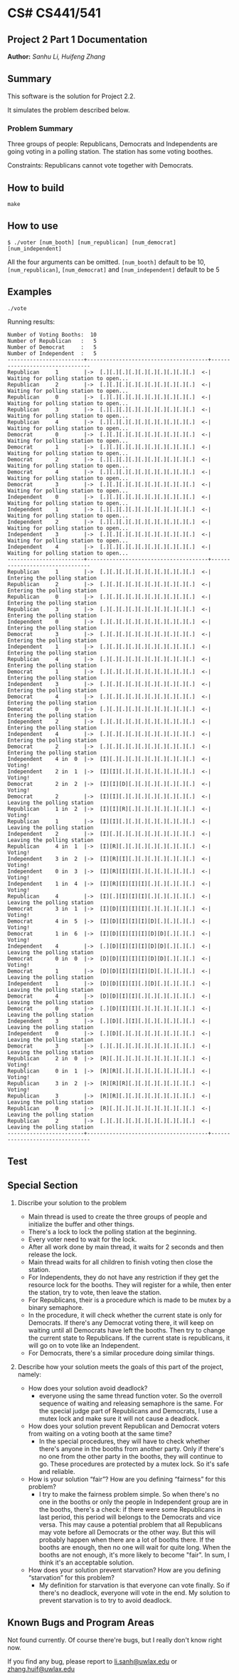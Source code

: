 # CS# CS441/541
## Project 2 Part 1 Documentation

**Author:**
*Sanhu Li, Huifeng Zhang*

## Summary

This software is the solution for Project 2.2.

It simulates the problem described below.

### Problem Summary
Three groups of people: Republicans, Democrats and Independents are going voting in a polling station. The station has some voting boothes.

Constraints: Republicans cannot vote together with Democrats.

## How to build

	make

## How to use

	$ ./voter [num_booth] [num_republican] [num_democrat] [num_independent]

All the four arguments can be omitted. `[num_booth]` default to be 10, `[num_republican]`, `[num_democrat]` and `[num_independent]` default to be 5

## Examples

	./vote

Running results:

```
Number of Voting Booths:  10
Number of Republican   :   5
Number of Democrat     :   5
Number of Independent  :   5
------------------------+--------------------------------------+--------------------------------
Republican     1        |->  [.][.][.][.][.][.][.][.][.][.]  <-| Waiting for polling station to open...
Republican     2        |->  [.][.][.][.][.][.][.][.][.][.]  <-| Waiting for polling station to open...
Republican     0        |->  [.][.][.][.][.][.][.][.][.][.]  <-| Waiting for polling station to open...
Republican     3        |->  [.][.][.][.][.][.][.][.][.][.]  <-| Waiting for polling station to open...
Republican     4        |->  [.][.][.][.][.][.][.][.][.][.]  <-| Waiting for polling station to open...
Democrat       0        |->  [.][.][.][.][.][.][.][.][.][.]  <-| Waiting for polling station to open...
Democrat       1        |->  [.][.][.][.][.][.][.][.][.][.]  <-| Waiting for polling station to open...
Democrat       2        |->  [.][.][.][.][.][.][.][.][.][.]  <-| Waiting for polling station to open...
Democrat       4        |->  [.][.][.][.][.][.][.][.][.][.]  <-| Waiting for polling station to open...
Democrat       3        |->  [.][.][.][.][.][.][.][.][.][.]  <-| Waiting for polling station to open...
Independent    0        |->  [.][.][.][.][.][.][.][.][.][.]  <-| Waiting for polling station to open...
Independent    1        |->  [.][.][.][.][.][.][.][.][.][.]  <-| Waiting for polling station to open...
Independent    2        |->  [.][.][.][.][.][.][.][.][.][.]  <-| Waiting for polling station to open...
Independent    3        |->  [.][.][.][.][.][.][.][.][.][.]  <-| Waiting for polling station to open...
Independent    4        |->  [.][.][.][.][.][.][.][.][.][.]  <-| Waiting for polling station to open...
------------------------+--------------------------------------+--------------------------------
Republican     1        |->  [.][.][.][.][.][.][.][.][.][.]  <-| Entering the polling station
Republican     2        |->  [.][.][.][.][.][.][.][.][.][.]  <-| Entering the polling station
Republican     0        |->  [.][.][.][.][.][.][.][.][.][.]  <-| Entering the polling station
Republican     3        |->  [.][.][.][.][.][.][.][.][.][.]  <-| Entering the polling station
Independent    0        |->  [.][.][.][.][.][.][.][.][.][.]  <-| Entering the polling station
Democrat       3        |->  [.][.][.][.][.][.][.][.][.][.]  <-| Entering the polling station
Independent    1        |->  [.][.][.][.][.][.][.][.][.][.]  <-| Entering the polling station
Republican     4        |->  [.][.][.][.][.][.][.][.][.][.]  <-| Entering the polling station
Democrat       1        |->  [.][.][.][.][.][.][.][.][.][.]  <-| Entering the polling station
Independent    3        |->  [.][.][.][.][.][.][.][.][.][.]  <-| Entering the polling station
Democrat       4        |->  [.][.][.][.][.][.][.][.][.][.]  <-| Entering the polling station
Democrat       0        |->  [.][.][.][.][.][.][.][.][.][.]  <-| Entering the polling station
Independent    2        |->  [.][.][.][.][.][.][.][.][.][.]  <-| Entering the polling station
Independent    4        |->  [.][.][.][.][.][.][.][.][.][.]  <-| Entering the polling station
Democrat       2        |->  [.][.][.][.][.][.][.][.][.][.]  <-| Entering the polling station
Independent    4 in  0  |->  [I][.][.][.][.][.][.][.][.][.]  <-| Voting!
Independent    2 in  1  |->  [I][I][.][.][.][.][.][.][.][.]  <-| Voting!
Democrat       2 in  2  |->  [I][I][D][.][.][.][.][.][.][.]  <-| Voting!
Democrat       2        |->  [I][I][.][.][.][.][.][.][.][.]  <-| Leaving the polling station
Republican     1 in  2  |->  [I][I][R][.][.][.][.][.][.][.]  <-| Voting!
Republican     1        |->  [I][I][.][.][.][.][.][.][.][.]  <-| Leaving the polling station
Independent    2        |->  [I][.][.][.][.][.][.][.][.][.]  <-| Leaving the polling station
Republican     4 in  1  |->  [I][R][.][.][.][.][.][.][.][.]  <-| Voting!
Independent    3 in  2  |->  [I][R][I][.][.][.][.][.][.][.]  <-| Voting!
Independent    0 in  3  |->  [I][R][I][I][.][.][.][.][.][.]  <-| Voting!
Independent    1 in  4  |->  [I][R][I][I][I][.][.][.][.][.]  <-| Voting!
Republican     4        |->  [I][.][I][I][I][.][.][.][.][.]  <-| Leaving the polling station
Democrat       3 in  1  |->  [I][D][I][I][I][.][.][.][.][.]  <-| Voting!
Democrat       4 in  5  |->  [I][D][I][I][I][D][.][.][.][.]  <-| Voting!
Democrat       1 in  6  |->  [I][D][I][I][I][D][D][.][.][.]  <-| Voting!
Independent    4        |->  [.][D][I][I][I][D][D][.][.][.]  <-| Leaving the polling station
Democrat       0 in  0  |->  [D][D][I][I][I][D][D][.][.][.]  <-| Voting!
Democrat       1        |->  [D][D][I][I][I][D][.][.][.][.]  <-| Leaving the polling station
Independent    1        |->  [D][D][I][I][.][D][.][.][.][.]  <-| Leaving the polling station
Democrat       4        |->  [D][D][I][I][.][.][.][.][.][.]  <-| Leaving the polling station
Democrat       0        |->  [.][D][I][I][.][.][.][.][.][.]  <-| Leaving the polling station
Independent    3        |->  [.][D][.][I][.][.][.][.][.][.]  <-| Leaving the polling station
Independent    0        |->  [.][D][.][.][.][.][.][.][.][.]  <-| Leaving the polling station
Democrat       3        |->  [.][.][.][.][.][.][.][.][.][.]  <-| Leaving the polling station
Republican     2 in  0  |->  [R][.][.][.][.][.][.][.][.][.]  <-| Voting!
Republican     0 in  1  |->  [R][R][.][.][.][.][.][.][.][.]  <-| Voting!
Republican     3 in  2  |->  [R][R][R][.][.][.][.][.][.][.]  <-| Voting!
Republican     3        |->  [R][R][.][.][.][.][.][.][.][.]  <-| Leaving the polling station
Republican     0        |->  [R][.][.][.][.][.][.][.][.][.]  <-| Leaving the polling station
Republican     2        |->  [.][.][.][.][.][.][.][.][.][.]  <-| Leaving the polling station
------------------------+--------------------------------------+--------------------------------
```

## Test


## Special Section
1. Discribe your solution to the problem
	- Main thread is used to create the three groups of people and initialize the buffer and other things.
	- There's a lock to lock the polling station at the beginning.
	- Every voter need to wait for the lock.
	- After all work done by main thread, it waits for 2 seconds and then release the lock.
	- Main thread waits for all children to finish voting then close the station.
	- For Independents, they do not have any restriction if they get the resource lock for the booths. They will register for a while, then enter the station, try to vote, then leave the station.
	- For Republicans, their is a procedure which is made to be mutex by a binary semaphore.
	- In the procedure, it will check whether the current state is only for Democrats. If there's any Democrat voting there, it will keep on waiting until all Democrats have left the booths. Then try to change the current state to Republicans. If the current state is republicans, it will go on to vote like an Independent.
	- For Democrats, there's a similar procedure doing similar things.

2. Describe how your solution meets the goals of this part of the project, namely:
	* How does your solution avoid deadlock?
		- everyone using the same thread function voter. So the overroll sequence of waiting and releasing semaphore is the same. For the special judge part of Republicans and Democrats, I use a mutex lock and make sure it will not cause a deadlock.
	* How does your solution prevent Republican and Democrat voters from waiting on a voting booth at the same time?
		- In the special procedures, they will have to check whether there's anyone in the booths from another party. Only if there's no one from the other party in the booths, they will continue to go. These procedures are protected by a mutex lock. So it's safe and reliable.
	* How is your solution “fair”? How are you defining “fairness” for this problem?
		- I try to make the fairness problem simple. So when there's no one in the booths or only the people in Independent group are in the booths, there's a check: if there were some Republicans in last period, this period will belongs to the Democrats and vice versa. This may cause a potential problem that all Republicans may vote before all Democrats or the other way. But this will probably happen when there are a lot of booths there. If the booths are enough, then no one will wait for quite long. When the booths are not enough, it's more likely to become "fair". In sum, I think it's an acceptable solution.
	* How does your solution prevent starvation? How are you defining “starvation” for this problem?
		- My definition for starvation is that everyone can vote finally. So if there's no deadlock, everyone will vote in the end. My solution to prevent starvation is to try to avoid deadlock.

## Known Bugs and Program Areas

Not found currently. Of course there're bugs, but I really don't know right now.

If you find any bug, please report to [li.sanh@uwlax.edu](mailto:li.sanh@uwlax.edu) or [zhang.huif@uwlax.edu](mailto:zhang.huif@uwlax.edu)